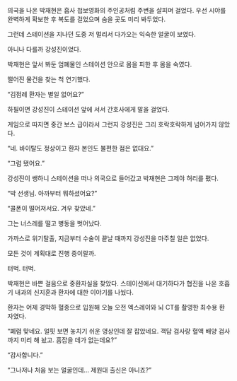 의국을 나온 박재현은 흡사 첩보영화의 주인공처럼 주변을 살피며 걸었다. 우선 시야를 완벽하게 확보한 후 복도를 걸었으며 숨을 곳도 미리 봐두었다.

그런데 스테이션을 지나던 도중 저 멀리서 다가오는 익숙한 얼굴이 보였다.

아니나 다를까 강성진이었다.

박재현은 앞서 봐둔 엄폐물인 스테이션 안으로 몸을 피한 후 몸을 숙였다.

떨어진 물건을 찾는 척 연기했다.

“김점례 환자는 별일 없어요?”

하필이면 강성진이 스테이션 앞에 서서 간호사에게 말을 걸었다.

게임으로 따지면 중간 보스 급이라서 그런지 강성진은 그리 호락호락하게 넘어가지 않았다.

“네. 바이탈도 정상이고 환자 본인도 불편한 점은 없대요.”

“그럼 됐어요.”

강성진이 쌩하니 스테이션을 떠나 의국으로 들어갔고 박재현은 그제야 허리를 폈다.

“박 선생님. 아까부터 뭐하셨어요?”

“콜폰이 떨어져서요. 겨우 찾았네.”

그는 너스레를 떨고 병동을 벗어났다.

가까스로 위기탈출, 지금부터 수술이 끝날 때까지 강성진을 마주칠 일은 없었다.

모든 것이 계획대로 진행 중이랄까.

터벅. 터벅.

박재현은 바쁜 걸음으로 중환자실을 찾았다. 스테이션에서 대기하다가 협진을 나온 호흡기 내과의 신지훈과 환자에 대한 이야기를 나눴다.

환자는 어제 경막하 혈종으로 입원해 오늘 오전 엑스레이와 뇌 CT를 촬영한 최수용 환자였다.

“폐렴 맞네요. 얼핏 보면 놓치기 쉬운 영상인데 잘 잡았네요. 객담 검사랑 혈액 배양 검사까지 미리 해 놨고. 흠잡을 데가 없는데요?”

“감사합니다.”

“그나저나 처음 보는 얼굴인데… 제원대 출신은 아니죠?”